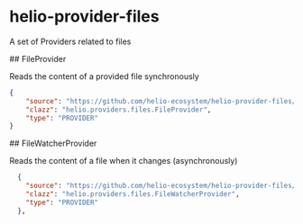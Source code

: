 # helio-provider-files
A set of Providers related to files

## FileProvider

Reads the content of a provided file synchronously


`````json
{
    "source": "https://github.com/helio-ecosystem/helio-provider-files/releases/download/v0.1.1/helio-provider-files-0.1.1.jar",
    "clazz": "helio.providers.files.FileProvider",
    "type": "PROVIDER"
}
`````

## FileWatcherProvider

Reads the content of a file when it changes (asynchronously)

`````json
  {
    "source": "https://github.com/helio-ecosystem/helio-provider-files/releases/download/v0.1.1/helio-provider-files-0.1.1.jar",
    "clazz": "helio.providers.files.FileWatcherProvider",
    "type": "PROVIDER"
  },
`````
